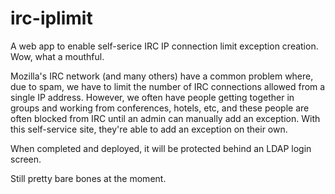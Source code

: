 irc-iplimit
===========

A web app to enable self-serice IRC IP connection limit exception creation. Wow, what a mouthful.

Mozilla's IRC network (and many others) have a common problem where, due to spam, we have to limit the number of IRC connections allowed from a single IP address. However, we often have people getting together in groups and working from conferences, hotels, etc, and these people are often blocked from IRC until
an admin can manually add an exception. With this self-service site, they're able to add an exception on their own.

When completed and deployed, it will be protected behind an LDAP login screen.

Still pretty bare bones at the moment.
